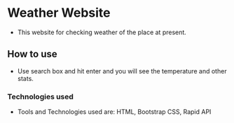 # Weather Website
- This website for checking weather of the place at present.
## How to use
- Use search box and hit enter and you will see the temperature and other stats.
### Technologies used
- Tools and Technologies used are: HTML, Bootstrap CSS, Rapid API
